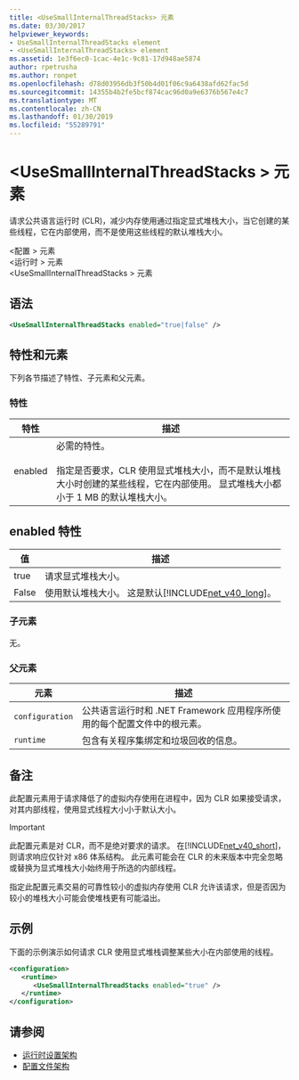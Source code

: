 ```yaml
---
title: <UseSmallInternalThreadStacks> 元素
ms.date: 03/30/2017
helpviewer_keywords:
- UseSmallInternalThreadStacks element
- <UseSmallInternalThreadStacks> element
ms.assetid: 1e3f6ec0-1cac-4e1c-9c81-17d948ae5874
author: rpetrusha
ms.author: ronpet
ms.openlocfilehash: d78d03956db3f50b4d01f06c9a6438afd62fac5d
ms.sourcegitcommit: 14355b4b2fe5bcf874cac96d0a9e6376b567e4c7
ms.translationtype: MT
ms.contentlocale: zh-CN
ms.lasthandoff: 01/30/2019
ms.locfileid: "55289791"
---
```

# <a name="usesmallinternalthreadstacks-element"></a>\<UseSmallInternalThreadStacks > 元素
请求公共语言运行时 (CLR)，减少内存使用通过指定显式堆栈大小，当它创建的某些线程，它在内部使用，而不是使用这些线程的默认堆栈大小。  
  
 \<配置 > 元素  
\<运行时 > 元素  
\<UseSmallInternalThreadStacks > 元素  
  
## <a name="syntax"></a>语法  
  
```xml  
<UseSmallInternalThreadStacks enabled="true|false" />  
```  
  
## <a name="attributes-and-elements"></a>特性和元素  
 下列各节描述了特性、子元素和父元素。  
  
### <a name="attributes"></a>特性  
  
|特性|描述|  
|---------------|-----------------|  
|enabled|必需的特性。<br /><br /> 指定是否要求，CLR 使用显式堆栈大小，而不是默认堆栈大小时创建的某些线程，它在内部使用。 显式堆栈大小都小于 1 MB 的默认堆栈大小。|  
  
## <a name="enabled-attribute"></a>enabled 特性  
  
|值|描述|  
|-----------|-----------------|  
|true|请求显式堆栈大小。|  
|False|使用默认堆栈大小。 这是默认[!INCLUDE[net_v40_long](../../../../../includes/net-v40-long-md.md)]。|  
  
### <a name="child-elements"></a>子元素  
 无。  
  
### <a name="parent-elements"></a>父元素  
  
|元素|描述|  
|-------------|-----------------|  
|`configuration`|公共语言运行时和 .NET Framework 应用程序所使用的每个配置文件中的根元素。|  
|`runtime`|包含有关程序集绑定和垃圾回收的信息。|  
  
## <a name="remarks"></a>备注  
 此配置元素用于请求降低了的虚拟内存使用在进程中，因为 CLR 如果接受请求，对其内部线程，使用显式线程大小小于默认大小。  
  
> [!IMPORTANT]
>  此配置元素是对 CLR，而不是绝对要求的请求。 在[!INCLUDE[net_v40_short](../../../../../includes/net-v40-short-md.md)]，则请求响应仅针对 x86 体系结构。 此元素可能会在 CLR 的未来版本中完全忽略或替换为显式堆栈大小始终用于所选的内部线程。  
  
 指定此配置元素交易的可靠性较小的虚拟内存使用 CLR 允许该请求，但是否因为较小的堆栈大小可能会使堆栈更有可能溢出。  
  
## <a name="example"></a>示例  
 下面的示例演示如何请求 CLR 使用显式堆栈调整某些大小在内部使用的线程。  
  
```xml  
<configuration>  
   <runtime>  
      <UseSmallInternalThreadStacks enabled="true" />  
   </runtime>  
</configuration>  
```  
  
## <a name="see-also"></a>请参阅
- [运行时设置架构](../../../../../docs/framework/configure-apps/file-schema/runtime/index.md)
- [配置文件架构](../../../../../docs/framework/configure-apps/file-schema/index.md)
